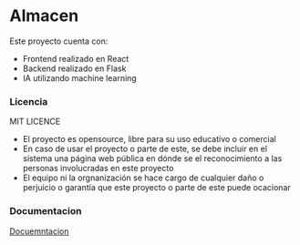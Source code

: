 # Almacen

Este proyecto cuenta con:
- Frontend realizado en React
- Backend realizado en Flask
- IA utilizando machine learning

### Licencia
MIT LICENCE
- El proyecto es opensource, libre para su uso educativo o comercial
- En caso de usar el proyecto o parte de este, se debe incluir en el sistema una página web pública en dónde se el reconocimiento a las personas involucradas en este proyecto
- El equipo ni la orgnanización se hace cargo de cualquier daño o perjuicio o garantía que este proyecto o parte de este puede ocacionar

### Documentacion
[Docuemntacion](docs/README)